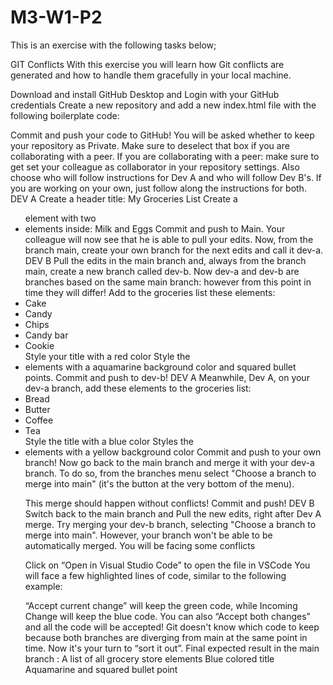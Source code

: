 # M3-W1-P2
This is an exercise with the following tasks below;

 GIT Conflicts
With this exercise you will learn how Git conflicts are generated and how to handle them gracefully in your local machine.

Download and install GitHub Desktop and Login with your GitHub credentials
Create a new repository and add a new index.html file with the following boilerplate code:
<!DOCTYPE html>
<html lang="en">
<head>
    <meta charset="UTF-8">
    <meta http-equiv="X-UA-Compatible" content="IE=edge">
    <meta name="viewport" content="width=device-width, initial-scale=1.0">
    <title>Document</title>
</head>
<body>
    
</body>
</html>
Commit and push your code to GitHub! You will be asked whether to keep your repository as Private. Make sure to deselect that box if you are collaborating with a peer.
If you are collaborating with a peer: make sure to get set your colleague as collaborator in your repository settings.
Also choose who will follow instructions for Dev A and who will follow Dev B's. If you are working on your own, just follow along the instructions for both.
DEV A
Create a header title: My Groceries List
Create a <ul> element with two <li> elements inside: Milk and Eggs
Commit and push to Main. Your colleague will now see that he is able to pull your edits.
Now, from the branch main, create your own branch for the next edits and call it dev-a.
DEV B
Pull the edits in the main branch and, always from the branch main, create a new branch called dev-b.
Now dev-a and dev-b are branches based on the same main branch: however from this point in time they will differ!
Add to the groceries list these elements:
        <li>Cake</li>
        <li>Candy</li>
        <li>Chips</li>
        <li>Candy bar</li>
        <li>Cookie</li>
Style your title with a red color
Style the <li> elements with a aquamarine background color and squared bullet points.
Commit and push to dev-b!
DEV A
Meanwhile, Dev A, on your dev-a branch, add these elements to the groceries list:
        <li>Bread</li>
        <li>Butter</li>
        <li>Coffee</li>
        <li>Tea</li>
Style the title with a blue color
Styles the <li> elements with a yellow background color
Commit and push to your own branch!
Now go back to the main branch and merge it with your dev-a branch.
To do so, from the branches menu select "Choose a branch to merge into main" (it's the button at the very bottom of the menu).


This merge should happen without conflicts!
Commit and push!
DEV B
Switch back to the main branch and Pull the new edits, right after Dev A merge.
Try merging your dev-b branch, selecting "Choose a branch to merge into main".
However, your branch won't be able to be automatically merged. You will be facing some conflicts

 

Click on “Open in Visual Studio Code” to open the file in VSCode
You will face a few highlighted lines of code, similar to the following example:

 

 

“Accept current change” will keep the green code, while Incoming Change will keep the blue code.
You can also “Accept both changes” and all the code will be accepted!
Git doesn't know which code to keep because both branches are diverging from main at the same point in time.
Now it's your turn to “sort it out”. Final expected result in the main branch :
A list of all grocery store elements
Blue colored title
Aquamarine and squared bullet point
 
